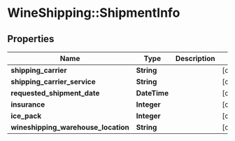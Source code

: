 # WineShipping::ShipmentInfo

## Properties
Name | Type | Description | Notes
------------ | ------------- | ------------- | -------------
**shipping_carrier** | **String** |  | [optional] 
**shipping_carrier_service** | **String** |  | [optional] 
**requested_shipment_date** | **DateTime** |  | [optional] 
**insurance** | **Integer** |  | [optional] 
**ice_pack** | **Integer** |  | [optional] 
**wineshipping_warehouse_location** | **String** |  | [optional] 

